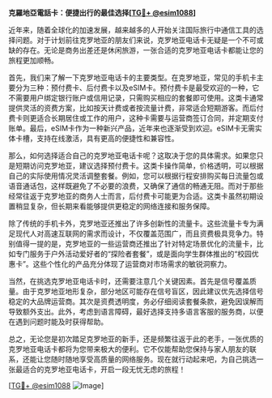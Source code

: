**克羅地亞電話卡：便捷出行的最佳选择[[TG💪+ @esim1088](https://t.me/s/esim1088)]**

近年来，随着全球化的加速发展，越来越多的人开始关注国际旅行中通信工具的选择问题。对于计划前往克罗地亚的朋友们来说，克罗地亚电话卡无疑是一个不可或缺的存在。无论是商务出差还是休闲旅游，一张合适的克罗地亚电话卡都能让您的旅程更加顺畅。

首先，我们来了解一下克罗地亚电话卡的主要类型。在克罗地亚，常见的手机卡主要分为三种：预付费卡、后付费卡以及eSIM卡。预付费卡是最受欢迎的一种，它不需要用户绑定银行账户或信用记录，只需购买相应的套餐即可使用。这类卡通常提供灵活的资费方案，比如按天计费或者按流量计费，非常适合短期游客。而后付费卡则更适合长期居住或工作的用户，这种卡需要与运营商签订合同，并定期支付账单。最后，eSIM卡作为一种新兴产品，近年来也逐渐受到欢迎。eSIM卡无需实体卡槽，支持在线激活，具有更高的便捷性和兼容性。

那么，如何选择适合自己的克罗地亚电话卡呢？这取决于您的具体需求。如果您只是短期访问克罗地亚，建议选择预付费卡。这类卡操作简单，价格透明，可以根据自己的实际使用情况灵活调整套餐。例如，您可以根据行程安排购买每日流量包或语音通话包，这样既避免了不必要的浪费，又确保了通信的畅通无阻。而对于那些经常往返于克罗地亚的商务人士而言，后付费卡可能更为合适。这类卡虽然初期设置稍显复杂，但长期来看能够提供更稳定的网络连接和服务保障。

除了传统的手机卡外，克罗地亚还推出了许多创新性的流量卡。这些流量卡专为满足现代人对高速互联网的需求而设计，不仅覆盖范围广，而且资费极具竞争力。特别值得一提的是，克罗地亚的一些运营商还推出了针对特定场景优化的流量卡，比如专门服务于户外活动爱好者的“探险者套餐”，或是面向学生群体推出的“校园优惠卡”。这些个性化的产品充分体现了运营商对市场需求的敏锐洞察力。

当然，在挑选克罗地亚电话卡时，还需要注意几个关键因素。首先是信号覆盖质量。由于克罗地亚地形复杂，部分地区可能存在信号盲区，因此建议优先选择信号稳定的大品牌运营商。其次是资费透明度，务必仔细阅读套餐条款，避免因误解而导致额外支出。此外，考虑到语言障碍，最好选择支持多语言客服的服务商，以便在遇到问题时能及时获得帮助。

总之，无论您是初次踏足克罗地亚的新手，还是频繁往返于此的老手，一张优质的克罗地亚电话卡都将为您带来极大的便利。它不仅能帮助您保持与家人朋友的联系，还能让您随时随地享受高质量的网络服务。现在就行动起来吧，为自己挑选一张最适合的克罗地亚电话卡，开启一段无忧无虑的旅程！

[[TG💪+ @esim1088](https://t.me/s/esim1088) ![Image](https://i.postimg.cc/4NQfJmqS/Snipaste-2025-05-13-00-14-12.png)]